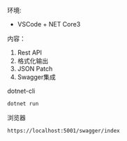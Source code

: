 
环境: 
- VSCode + NET Core3

内容：
1. Rest API
2. 格式化输出
3. JSON Patch
4. Swagger集成

dotnet-cli
```
dotnet run 
```
浏览器
```
https://localhost:5001/swagger/index
```
